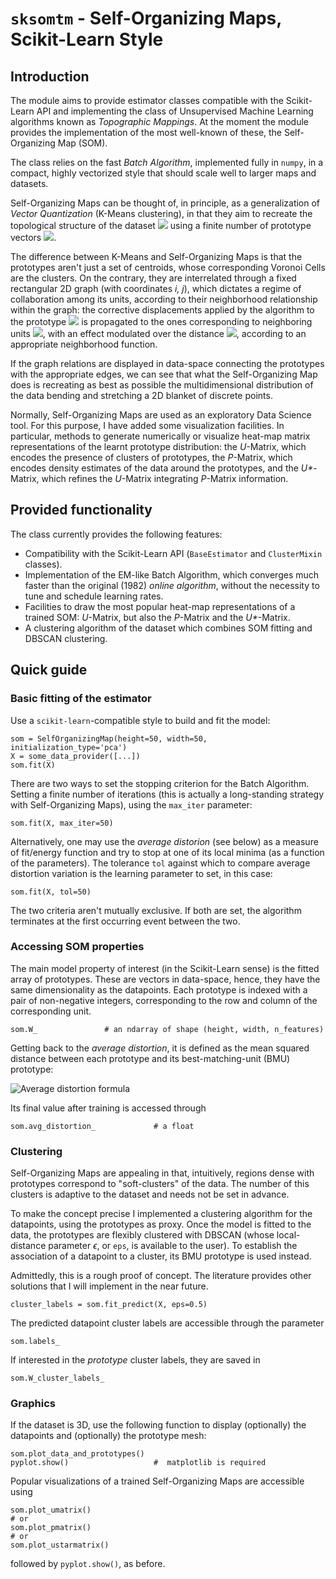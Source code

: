 
# `sksomtm` - Self-Organizing Maps, Scikit-Learn Style

## Introduction

The module aims to provide estimator classes compatible with the Scikit-Learn API and implementing the class of Unsupervised Machine Learning algorithms known as *Topographic Mappings*. At the moment the module provides the implementation of the most well-known of these, the Self-Organizing Map (SOM).

The class relies on the fast *Batch Algorithm*, implemented fully in `numpy`, in a compact, highly vectorized style that should scale well to larger maps and datasets.

Self-Organizing Maps can be thought of, in principle, as a generalization of *Vector Quantization* (K-Means clustering), in that they aim to recreate the topological structure of the dataset ![](https://render.githubusercontent.com/render/math?math=\{\boldsymbol{x}_1,\ldots,\boldsymbol{x}_n\}) using a finite number of prototype vectors ![](https://render.githubusercontent.com/render/math?math=\{\boldsymbol{w}_{i,j}\}).

The difference between K-Means and Self-Organizing Maps is that the prototypes aren't just a set of centroids, whose corresponding Voronoi Cells are the clusters. On the contrary, they are interrelated through a fixed rectangular 2D graph (with coordinates *i, j*), which dictates a regime of collaboration among its units, according to their neighborhood relationship within the graph: the corrective displacements applied by the algorithm to the prototype ![](https://render.githubusercontent.com/render/math?math=\boldsymbol{w}_{i,j}) is propagated to the ones corresponding to neighboring units ![](https://render.githubusercontent.com/render/math?math=\boldsymbol{w}_{i',j'}), with an effect modulated over the distance ![](https://render.githubusercontent.com/render/math?math=\vert\(i,j\)-\(i',j'\)\vert), according to an appropriate neighborhood function.

If the graph relations are displayed in data-space connecting the prototypes with the appropriate edges, we can see that what the Self-Organizing Map does is recreating as best as possible the multidimensional distribution of the data bending and stretching a 2D blanket of discrete points.

Normally, Self-Organizing Maps are used as an exploratory Data Science tool. For this purpose, I have added some visualization facilities. In particular, methods to generate numerically or visualize heat-map matrix representations of the learnt prototype distribution: the *U*-Matrix, which encodes the presence of clusters of prototypes, the *P*-Matrix, which encodes density estimates of the data around the prototypes, and the *U\**-Matrix, which refines the *U*-Matrix integrating *P*-Matrix information.

## Provided functionality

The class currently provides the following features:

* Compatibility with the Scikit-Learn API (`BaseEstimator` and `ClusterMixin` classes).
* Implementation of the EM-like Batch Algorithm, which converges much faster than the original (1982) *online algorithm*, without the necessity to tune and schedule learning rates.
* Facilities to draw the most popular heat-map representations of a trained SOM: *U*-Matrix, but also the *P*-Matrix and the *U\**-Matrix.
* A clustering algorithm of the dataset which combines SOM fitting and DBSCAN clustering.

## Quick guide

### Basic fitting of the estimator

Use a `scikit-learn`-compatible style to build and fit the model:

```{python}
som = SelfOrganizingMap(height=50, width=50, initialization_type='pca')
X = some_data_provider([...])
som.fit(X)
```

There are two ways to set the stopping criterion for the Batch Algorithm. Setting a finite number of iterations (this is actually a long-standing strategy with Self-Organizing Maps), using the `max_iter` parameter:

```{python}
som.fit(X, max_iter=50)
```

Alternatively, one may use the *average distorion* (see below) as a measure of fit/energy function and try to stop at one of its local minima (as a function of the parameters). The tolerance `tol` against which to compare  average distortion variation is the learning parameter to set, in this case:

```{python}
som.fit(X, tol=50)
```

The two criteria aren't mutually exclusive. If both are set, the algorithm terminates at the first occurring event between the two.

### Accessing SOM properties

The main model property of interest (in the Scikit-Learn sense) is the fitted array of prototypes. These are vectors in data-space, hence, they have the same dimensionality as the datapoints. Each prototype is indexed with a pair of non-negative integers, corresponding to the row and column of the corresponding unit.

```{python}
som.W_               # an ndarray of shape (height, width, n_features)
```

Getting back to the *average distortion*, it is defined as the mean squared distance between each prototype and its best-matching-unit (BMU) prototype:

![](https://render.githubusercontent.com/render/math?math=\overline{D^2}=\frac{1}{N}\sum_{n=1}^{N}\Vert\boldsymbol{x}_{n}-\boldsymbol{w}_{BMU(\boldsymbol{x}_{n})}\Vert^2 "Average distortion formula")

Its final value after training is accessed through

```{python}
som.avg_distortion_             # a float
```

### Clustering

Self-Organizing Maps are appealing in that, intuitively, regions dense with prototypes correspond to "soft-clusters" of the data. The number of this clusters is adaptive to the dataset and needs not be set in advance.

To make the concept precise I implemented a clustering algorithm for the datapoints, using the prototypes as proxy. Once the model is fitted to the data, the prototypes are flexibly clustered with DBSCAN (whose local-distance parameter $\epsilon$, or `eps`, is available to the user). To establish the association of a datapoint to a cluster, its BMU prototype is used instead.

Admittedly, this is a rough proof of concept. The literature provides other solutions that I will implement in the near future.

```{python}
cluster_labels = som.fit_predict(X, eps=0.5)
```

The predicted datapoint cluster labels are accessible through the parameter

```{python}
som.labels_
```

If interested in the *prototype* cluster labels, they are saved in 

```{python}
som.W_cluster_labels_
```

### Graphics

If the dataset is 3D, use the following function to display (optionally) the datapoints and (optionally) the prototype mesh:

```{python}
som.plot_data_and_prototypes()
pyplot.show()                   #  matplotlib is required
```

Popular visualizations of a trained Self-Organizing Maps are accessible using

```{python}
som.plot_umatrix()
# or
som.plot_pmatrix()
# or
som.plot_ustarmatrix()
```

followed by `pyplot.show()`, as before.
